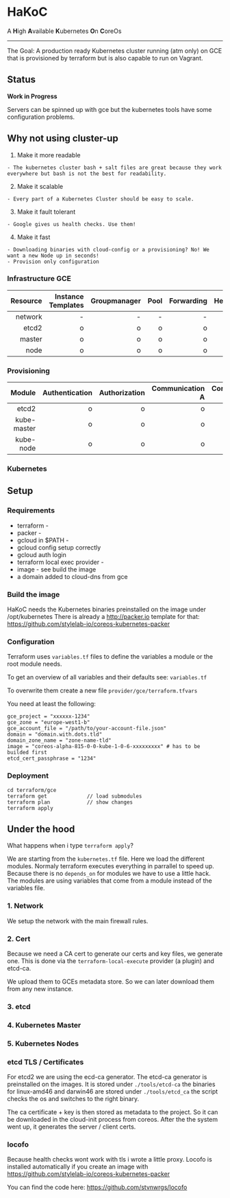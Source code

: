 # HaKoC #

A **H**igh **A**vailable **K**ubernetes **O**n **C**oreOs
***

The Goal: A production ready Kubernetes cluster running (atm only) on GCE that is provisioned by terraform
but is also capable to run on Vagrant.

## Status ##
**Work in Progress**

Servers can be spinned up with gce but the kubernetes tools have some configuration problems.

## Why not using cluster-up ##

  1. Make it more readable

    - The kubernetes cluster bash + salt files are great because they work everywhere but bash is not the best for readability.

  2. Make it scalable

    - Every part of a Kubernetes Cluster should be easy to scale.

  3. Make it fault tolerant

    - Google gives us health checks. Use them!

  4. Make it fast

    - Downloading binaries with cloud-config or a provisioning? No! We want a new Node up in seconds!
    - Provision only configuration

### Infrastructure GCE ###

| Resource     | Instance Templates   | Groupmanager | Pool   | Forwarding   | Healtcheck    | Firewall   | Network   |
| ----------:|---------------------:| ------------:| ------:| ------------:| -------------:| ----------:| ---------:|
| network    | -                    |-             |-       |-             |-              |x           |o          |
| etcd2      | o                    |o             |o       |o             |o              |o           |o          |
| master     | o                    |o             |o       |o             |o              |o           |o          |
| node       | o                    |o             |o       |o             |-              |x           |o          |

### Provisioning ###

| Module     | Authentication | Authorization | Communication A | Communication B |
| ----------:|---------------:|--------------:|----------------:|----------------:|
| etcd2      | o              |o              |o                |o                |
| kube-master| o              |o              |o                |o                |
| kube-node  | o              |o              |o                |o                |

### Kubernetes ###


## Setup ##

### Requirements ###
  - terraform  -
  - packer -
  - gcloud in $PATH -
  - gcloud config setup correctly
  - gcloud auth login 
  - terraform local exec provider -
  - image - see build the image
  - a domain added to cloud-dns from gce

### Build the image ###

HaKoC needs the Kubernetes binaries preinstalled on the image under /opt/kubernetes
There is already a http://packer.io template for that: https://github.com/stylelab-io/coreos-kubernetes-packer

### Configuration ###
Terraform uses `variables.tf` files to define the variables a module or the root module needs.

To get an overview of all variables and their defaults see:
`variables.tf`

To overwrite them create a new file `provider/gce/terraform.tfvars`

You need at least the following:

```
gce_project = "xxxxxx-1234"
gce_zone = "europe-west1-b"
gce_account_file = "/path/to/your-account-file.json"
domain = "domain.with.dots.tld"
domain_zone_name = "zone-name-tld"
image = "coreos-alpha-815-0-0-kube-1-0-6-xxxxxxxxx" # has to be builded first
etcd_cert_passphrase = "1234"
```

### Deployment ###

```
cd terraform/gce
terraform get             // load submodules
terraform plan            // show changes
terraform apply
```

## Under the hood ##

What happens when i type `terraform apply`?

We are starting from the `kubernetes.tf` file.
Here we load the different modules. Normaly terraform executes everything in parrallel
to speed up. Because there is no `depends_on` for modules we have to use a little hack.
The modules are using variables that come from a module instead of the variables file.

### 1. Network ###
We setup the network with the main firewall rules.

### 2. Cert ###
Because we need a CA cert to generate our certs and key files, we generate one.
This is done via the `terraform-local-execute` provider  (a plugin) and etcd-ca.

We upload them to GCEs metadata store. So we can later download them from any new instance.

### 3. etcd ###

### 4. Kubernetes Master ###

### 5. Kubernetes Nodes ###

### etcd TLS / Certificates ###

For etcd2 we are using the ecd-ca generator. The etcd-ca generator is preinstalled on the images.
It is stored under `./tools/etcd-ca` the binaries for linux-amd46 and darwin46 are stored
under `./tools/etcd_ca` the script checks the os and switches to the right binary.

The ca certificate + key is then stored as metadata to the project. So it can be downloaded in the cloud-init process from coreos.
After the the system went up, it generates the server / client certs.

### locofo ###

Because health checks wont work with tls i wrote a little proxy. Locofo is installed automatically if you create an image with
https://github.com/stylelab-io/coreos-kubernetes-packer

You can find the code here:
https://github.com/stvnwrgs/locofo
